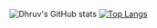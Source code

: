 ![Dhruv's GitHub stats](https://github-readme-stats.vercel.app/api?username=DHRUV-CODER&show_icons=true&theme=Gradient)
[![Top Langs](https://github-readme-stats.vercel.app/api/top-langs/?username=DHRUV-CODER&layout=compact)](https://github.com/DHRUV-CODER/github-readme-stats)
